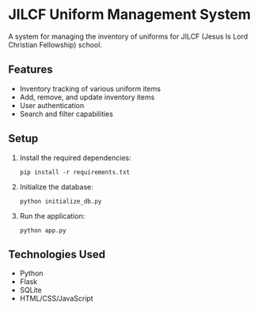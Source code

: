 # JILCF Uniform Management System

A system for managing the inventory of uniforms for JILCF (Jesus Is Lord Christian Fellowship) school.

## Features

- Inventory tracking of various uniform items
- Add, remove, and update inventory items
- User authentication
- Search and filter capabilities

## Setup

1. Install the required dependencies:
   ```
   pip install -r requirements.txt
   ```

2. Initialize the database:
   ```
   python initialize_db.py
   ```

3. Run the application:
   ```
   python app.py
   ```

## Technologies Used

- Python
- Flask
- SQLite
- HTML/CSS/JavaScript
